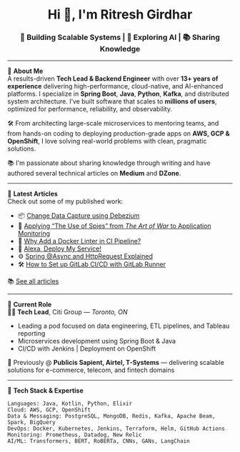 <h1 align="center">Hi 👋, I'm Ritresh Girdhar</h1>
<h3 align="center">🚀 Building Scalable Systems | 🧠 Exploring AI | 📚 Sharing Knowledge</h3>

---

🎯 **About Me**  
A results-driven **Tech Lead & Backend Engineer** with over **13+ years of experience** delivering high-performance, cloud-native, and AI-enhanced platforms. I specialize in **Spring Boot**, **Java**, **Python**, **Kafka**, and distributed system architecture. I’ve built software that scales to **millions of users**, optimized for performance, reliability, and observability.

🛠️ From architecting large-scale microservices to mentoring teams, and from hands-on coding to deploying production-grade apps on **AWS, GCP & OpenShift**, I love solving real-world problems with clean, pragmatic solutions.

📚 I'm passionate about sharing knowledge through writing and have authored several technical articles on **Medium** and **DZone**.

---

📝 **Latest Articles**  
Check out some of my published work:

- 📦 [Change Data Capture using Debezium](https://ritresh-girdhar.medium.com/change-data-capture-using-debezium-ec48631d643a)  
- 🤖 [Applying “The Use of Spies” from *The Art of War* to Application Monitoring](https://ritresh-girdhar.medium.com/applying-lesson-the-use-of-spies-the-art-of-war-into-application-monitoring-bcca345e36b6)  
- 🧪 [Why Add a Docker Linter in CI Pipeline?](https://medium.com/@ritresh.girdhar/why-to-add-docker-linter-in-ci-pipeline-2acf974c6f8c)  
- 💬 [Alexa, Deploy My Service!](https://blog.usejournal.com/alexa-deploy-my-service-ca99330ca002?source=friends_link&sk=9eaf74a52dde7a8145a7f2f1e1ebeeb5)  
- ⚙️ [Spring @Async and HttpRequest Explained](https://ritresh-girdhar.medium.com/spring-async-and-httprequest-a32ecc1a2f85)  
- 🛠️ [How to Set up GitLab CI/CD with GitLab Runner](https://ritresh-girdhar.medium.com/how-to-set-up-gitlab-ci-cd-pipeline-gitlab-runner-163c1c8d9cf8)

📚 [See all articles](https://ritresh-girdhar.medium.com/)

---

💼 **Current Role**  
👨‍💻 **Tech Lead**, Citi Group — *Toronto, ON*  
- Leading a pod focused on data engineering, ETL pipelines, and Tableau reporting  
- Microservices development using Spring Boot & Java  
- CI/CD with Jenkins | Deployment on OpenShift  

🧠 Previously @ **Publicis Sapient, Airtel, T-Systems** — delivering scalable solutions for e-commerce, telecom, and fintech domains

---

🧰 **Tech Stack & Expertise**

```plaintext
Languages: Java, Kotlin, Python, Elixir  
Cloud: AWS, GCP, OpenShift  
Data & Messaging: PostgreSQL, MongoDB, Redis, Kafka, Apache Beam, Spark, BigQuery  
DevOps: Docker, Kubernetes, Jenkins, Terraform, Helm, GitHub Actions  
Monitoring: Prometheus, Datadog, New Relic  
AI/ML: Transformers, BERT, RoBERTa, CNNs, GANs, LangChain 
```
